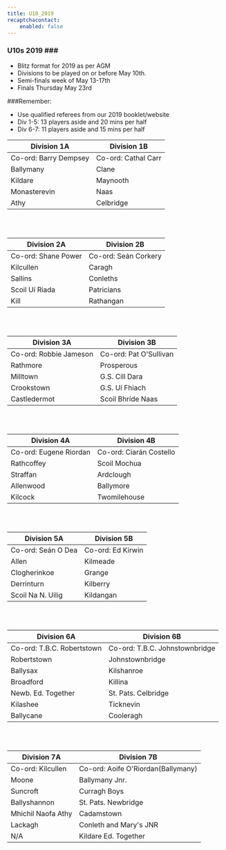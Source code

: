 ```yaml
---
title: U10_2019
recaptchacontact:
    enabled: false
---
```


### U10s 2019 ###
* Blitz format for 2019 as per AGM
* Divisions to be played on or before May 10th.
* Semi-finals week of May 13-17th
* Finals Thursday May 23rd


###Remember:
* Use qualified referees from our 2019 booklet/website
* Div 1-5: 13 players aside and 20 mins per half
* Div 6-7: 11 players aside and 15 mins per half


| Division 1A  | Division 1B |
|--------------|-------------|
| Co-ord: Barry Dempsey | Co-ord: Cathal Carr|
|Ballymany    | Clane       |
| Kildare      | Maynooth    |
| Monasterevin | Naas        |
| Athy         | Celbridge   |

<br>
<br>

| Division 2A  | Division 2B |
|--------------|-------------|
|Co-ord: Shane Power | Co-ord: Seán Corkery | 
|Kilcullen    | Caragh      |
| Sallins      | Conleths    |
| Scoil Uí Riada | Patricians|
| Kill         | Rathangan   |

<br>
<br>

| Division 3A  | Division 3B |
|--------------|-------------|
| Co-ord: Robbie Jameson | Co-ord: Pat O'Sullivan|
|Rathmore     | Prosperous  |
| Milltown      | G.S. Cill Dara|
| Crookstown | G.S. Uí Fhiach|
| Castledermot | Scoil Bhríde Naas|

<br>
<br>

| Division 4A  | Division 4B |
|--------------|-------------|
|Co-ord: Eugene Riordan | Co-ord: Ciarán Costello|
| Rathcoffey   | Scoil Mochua|
| Straffan      | Ardclough    |
| Allenwood | Ballymore        |
| Kilcock         | Twomilehouse|

<br>
<br>

| Division 5A  | Division 5B |
|--------------|-------------|
| Co-ord: Seán O Dea | Co-ord: Ed Kirwin| 
| Allen| Kilmeade|
| Clogherinkoe| Grange|
| Derrinturn | Kilberry|
| Scoil Na N. Uilig| Kildangan|

<br>
<br>

| Division 6A  | Division 6B |
|--------------|-------------|
| Co-ord: T.B.C. Robertstown   | Co-ord: T.B.C. Johnstownbridge|
| Robertstown      | Johnstownbridge    |
| Ballysax | Kilshanroe        |
| Broadford| Killina    |
| Newb. Ed. Together | St. Pats. Celbridge |
| Kilashee | Ticknevin |
| Ballycane | Cooleragh |

<br>
<br>

| Division 7A  | Division 7B |
|--------------|-------------|
| Co-ord: Kilcullen | Co-ord: Aoife O'Riordan(Ballymany)
| Moone | Ballymany Jnr. |
| Suncroft | Curragh Boys|
| Ballyshannon | St. Pats. Newbridge |
| Mhichil Naofa Athy | Cadamstown |
| Lackagh | Conleth and Mary's JNR |
| N/A | Kildare Ed. Together |
